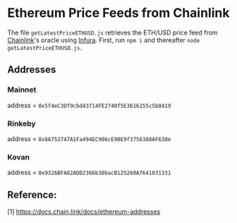 # Ethereum Price Feeds from Chainlink
The file `getLatestPriceETHUSD.js` retrieves the ETH/USD price feed from [Chainlink](https://chain.link/)'s oracle using [Infura](https://infura.io/). First, run `npm i` and thereafter `node getLatestPriceETHUSD.js`.

## Addresses
### Mainnet
address = `0x5f4eC3Df9cbd43714FE2740f5E3616155c5b8419`
### Rinkeby
address = `0x8A753747A1Fa494EC906cE90E9f37563A8AF630e`
### Kovan
address = `0x9326BFA02ADD2366b30bacB125260Af641031331`

## Reference:
[1] https://docs.chain.link/docs/ethereum-addresses